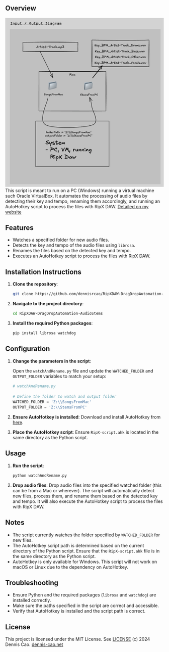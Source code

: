 ## Overview
![alt text](image.png)
This script is meant to run on a PC (Windows) running a virtual machine such Oracle VirtualBox. It automates the processing of audio files by detecting their key and tempo, renaming them accordingly, and running an AutoHotkey script to process the files with RipX DAW.
[Detailed on my website](https://www.denniscao.net/projects/drag-drop-stems?pageId=606c3433316d3167376c3166616633663431676d62373766346263656464346d)


## Features
- Watches a specified folder for new audio files.
- Detects the key and tempo of the audio files using `librosa`.
- Renames the files based on the detected key and tempo.
- Executes an AutoHotkey script to process the files with RipX DAW.


## Installation Instructions

1. **Clone the repository**:
    ```bash
    git clone https://github.com/dennisrcao/RipXDAW-DragDropAutomation-AudioStems.git
    ```

2. **Navigate to the project directory**:
    ```bash
    cd RipXDAW-DragDropAutomation-AudioStems
    ```

3. **Install the required Python packages**:
    ```bash
    pip install librosa watchdog
    ```

## Configuration

1. **Change the parameters in the script**:

    Open the `watchAndRename.py` file and update the `WATCHED_FOLDER` and `OUTPUT_FOLDER` variables to match your setup:

    ```python
    # watchAndRename.py

    # Define the folder to watch and output folder
    WATCHED_FOLDER = 'Z:\\SongsFromMac'
    OUTPUT_FOLDER = 'Z:\\StemsFromPC'
    ```

2. **Ensure AutoHotkey is installed**:
    Download and install AutoHotkey from [here](https://www.autohotkey.com/).

3. **Place the AutoHotkey script**:
    Ensure `RipX-script.ahk` is located in the same directory as the Python script.

## Usage

1. **Run the script**:
    ```bash
    python watchAndRename.py
    ```

2. **Drop audio files**:
    Drop audio files into the specified watched folder (this can be from a Mac or wherever). The script will automatically detect new files, process them, and rename them based on the detected key and tempo. It will also execute the AutoHotkey script to process the files with RipX DAW.

## Notes

- The script currently watches the folder specified by `WATCHED_FOLDER` for new files.
- The AutoHotkey script path is determined based on the current directory of the Python script. Ensure that the `RipX-script.ahk` file is in the same directory as the Python script.
- AutoHotkey is only available for Windows. This script will not work on macOS or Linux due to the dependency on AutoHotkey.

## Troubleshooting

- Ensure Python and the required packages (`librosa` and `watchdog`) are installed correctly.
- Make sure the paths specified in the script are correct and accessible.
- Verify that AutoHotkey is installed and the script path is correct.

## License

This project is licensed under the MIT License. See [LICENSE](LICENSE)
(c) 2024 Dennis Cao. [dennis-cao.net](https://dennis-cao.net)
